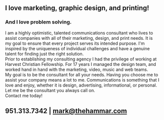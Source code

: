 ## I love marketing, graphic design, and printing!  
### And I love problem solving.  
I am a highly optimistic, talented communications consultant who lives to assist companies with all of their marketing, design, and print needs. It is my goal to ensure that every project serves its intended purpose. I'm inspired by the uniqueness of individual challenges and have a genuine talent for finding just the right solution.  
Prior to establishing my consulting agency I had the privilege of working at Harvest Christian Fellowship. For 17 years I managed the design team, and worked hand in hand with the marketing, video, music and web teams.  
My goal is to be the consultant for all your needs. Having you choose me to assist your company means a lot to me. Communications is something that I love and enjoy, whether it is design, advertising, informational, or personal. Let me be the consultant you always call on.  
Contact me today!  
## 951.313.7342 | mark@thehammar.com
